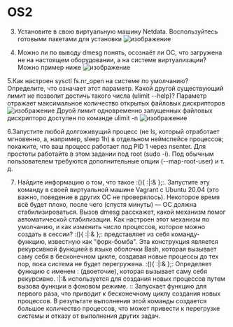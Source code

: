 # OS2

3. Установите в свою виртуальную машину Netdata. Воспользуйтесь готовыми пакетами для установки
![изображение](https://github.com/Razbor/OS2/assets/19568831/5c3671f6-aa65-4ec2-9244-45688d1d9820)

4. Можно ли по выводу dmesg понять, осознаёт ли ОС, что загружена не на настоящем оборудовании, а на системе виртуализации?
Можно пример ниже
![изображение](https://github.com/Razbor/OS2/assets/19568831/58db40e1-dd90-48c4-991f-e26fb38627b5)

5.Как настроен sysctl fs.nr_open на системе по умолчанию? Определите, что означает этот параметр. Какой другой существующий лимит не позволит достичь такого числа (ulimit --help)?
Параметр отражает максимальное количество открытых файловых дискрипторов 
![изображение](https://github.com/Razbor/OS2/assets/19568831/02d2a1db-a55b-4d6f-8db3-729d0110173b)
Друой лимит одновременно запущенных файловых дискрипторо доступен по команде ulimit -n 
![изображение](https://github.com/Razbor/OS2/assets/19568831/b7ae57e5-4984-4ff3-96af-1f079c624daa)

6.Запустите любой долгоживущий процесс (не ls, который отработает мгновенно, а, например, sleep 1h) в отдельном неймспейсе процессов; покажите, что ваш процесс работает под PID 1 через nsenter. Для простоты работайте в этом задании под root (sudo -i). Под обычным пользователем требуются дополнительные опции (--map-root-user) и т. д.

7. Найдите информацию о том, что такое :(){ :|:& };:. Запустите эту команду в своей виртуальной машине Vagrant с Ubuntu 20.04 (это важно, поведение в других ОС не проверялось). Некоторое время всё будет плохо, после чего (спустя минуты) — ОС должна стабилизироваться. Вызов dmesg расскажет, какой механизм помог автоматической стабилизации.
Как настроен этот механизм по умолчанию, и как изменить число процессов, которое можно создать в сессии?
:(){ :|:& };: представляет из себя команду-функцию, известную как "форк-бомба". Эта конструкция является рекурсивной функцией в языке оболочки Bash, которая вызывает саму себя в бесконечном цикле, создавая новые процессы до тех пор, пока система не будет перегружена.
:(){ :|:& };: Определяет функцию с именем : (двоеточие), которая вызывает саму себя рекурсивно. :|:& используется для создания новых процессов путем вызова функции в фоновом режиме.
:: Запускает функцию для первого раза, что приводит к бесконечному циклу создания новых процессов.
В результате выполнения этой команды создается большое количество процессов, что может привести к перегрузке системы и отказу от выполнения других задач.



